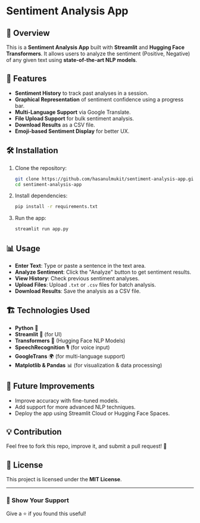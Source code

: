 # Sentiment Analysis App

## 📌 Overview

This is a **Sentiment Analysis App** built with **Streamlit** and **Hugging Face Transformers**. It allows users to analyze the sentiment (Positive, Negative) of any given text using **state-of-the-art NLP models**.

## 🚀 Features

- **Sentiment History** to track past analyses in a session.
- **Graphical Representation** of sentiment confidence using a progress bar.
- **Multi-Language Support** via Google Translate.
- **File Upload Support** for bulk sentiment analysis.
- **Download Results** as a CSV file.
- **Emoji-based Sentiment Display** for better UX.

## 🛠️ Installation

1. Clone the repository:
   ```bash
   git clone https://github.com/hasanulmukit/sentiment-analysis-app.git
   cd sentiment-analysis-app
   ```
2. Install dependencies:
   ```bash
   pip install -r requirements.txt
   ```
3. Run the app:
   ```bash
   streamlit run app.py
   ```

## 📊 Usage

- **Enter Text**: Type or paste a sentence in the text area.
- **Analyze Sentiment**: Click the "Analyze" button to get sentiment results.
- **View History**: Check previous sentiment analyses.
- **Upload Files**: Upload `.txt` or `.csv` files for batch analysis.
- **Download Results**: Save the analysis as a CSV file.

## 🏗️ Technologies Used

- **Python** 🐍
- **Streamlit** 🎨 (for UI)
- **Transformers** 🤗 (Hugging Face NLP Models)
- **SpeechRecognition** 🎙️ (for voice input)
- **GoogleTrans** 🌍 (for multi-language support)
- **Matplotlib & Pandas** 📊 (for visualization & data processing)

## 🎯 Future Improvements

- Improve accuracy with fine-tuned models.
- Add support for more advanced NLP techniques.
- Deploy the app using Streamlit Cloud or Hugging Face Spaces.

## 💡 Contribution

Feel free to fork this repo, improve it, and submit a pull request! 🚀

## 📜 License

This project is licensed under the **MIT License**.

---

### 🌟 Show Your Support

Give a ⭐️ if you found this useful!
